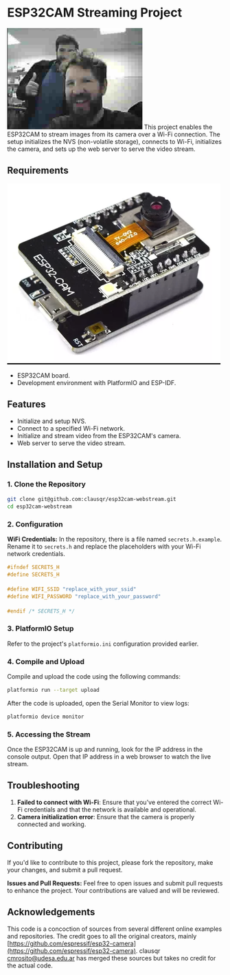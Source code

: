 # ESP32CAM Streaming Project

![ESP32CAM](img/sample_image.png)
This project enables the ESP32CAM to stream images from its camera over a Wi-Fi connection. The setup initializes the NVS (non-volatile storage), connects to Wi-Fi, initializes the camera, and sets up the web server to serve the video stream.

## Requirements
![ESP32CAM](img/esp32_cam.png)

- ESP32CAM board.
- Development environment with PlatformIO and ESP-IDF.

## Features

- Initialize and setup NVS.
- Connect to a specified Wi-Fi network.
- Initialize and stream video from the ESP32CAM's camera.
- Web server to serve the video stream.

## Installation and Setup

### 1. Clone the Repository

```bash
git clone git@github.com:clausqr/esp32cam-webstream.git
cd esp32cam-webstream
```

### 2. Configuration

**WiFi Credentials:** In the repository, there is a file named `secrets.h.example`. Rename it to `secrets.h` and replace the placeholders with your Wi-Fi network credentials.

```c
#ifndef SECRETS_H
#define SECRETS_H

#define WIFI_SSID "replace_with_your_ssid"
#define WIFI_PASSWORD "replace_with_your_password"

#endif /* SECRETS_H */
```

### 3. PlatformIO Setup

Refer to the project's `platformio.ini` configuration provided earlier.

### 4. Compile and Upload

Compile and upload the code using the following commands:

```bash
platformio run --target upload
```

After the code is uploaded, open the Serial Monitor to view logs:

```bash
platformio device monitor
```

### 5. Accessing the Stream

Once the ESP32CAM is up and running, look for the IP address in the console output. Open that IP address in a web browser to watch the live stream.

## Troubleshooting

1. **Failed to connect with Wi-Fi**: Ensure that you've entered the correct Wi-Fi credentials and that the network is available and operational.
2. **Camera initialization error**: Ensure that the camera is properly connected and working.

## Contributing

If you'd like to contribute to this project, please fork the repository, make your changes, and submit a pull request.

**Issues and Pull Requests:** Feel free to open issues and submit pull requests to enhance the project. Your contributions are valued and will be reviewed.

## Acknowledgements

This code is a concoction of sources from several different online examples and repositories. The credit goes to all the original creators, mainly [https://github.com/espressif/esp32-camera](https://github.com/espressif/esp32-camera). clausqr <cmrosito@udesa.edu.ar> has merged these sources but takes no credit for the actual code. 
